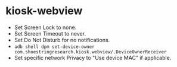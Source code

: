 # kiosk-webview

* Set Screen Lock to none.
* Set Screen Timeout to never.
* Set Do Not Disturb for no notifications.
* ```adb shell dpm set-device-owner com.shoestringresearch.kiosk.webview/.DeviceOwnerReceiver```
* Set specific network Privacy to "Use device MAC" if applicable.
